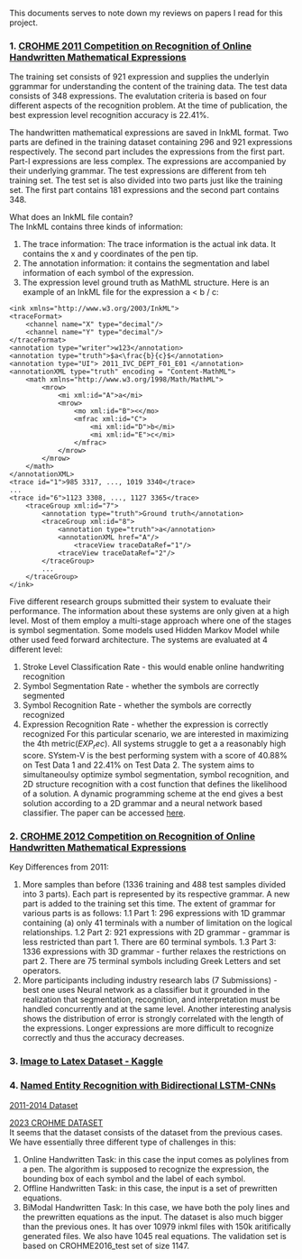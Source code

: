 This documents serves to note down my reviews on papers I read for this project. 

### 1. [CROHME 2011 Competition on Recognition of Online Handwritten Mathematical Expressions](../data/ICFHR_package/CROHME_papers/CROHME_ICDAR_2011.pdf)
The training set consists of 921 expression and supplies the underlyin ggrammar for understanding the content of the
training data. The test data consists of 348 expressions. The evalutation criteria is based on four different aspects of
the recognition problem. At the time of publication, the best expression level recognition accuracy is 22.41%.

The handwritten mathematical expressions are saved in InkML format. Two parts are defined in the training dataset containing 
296 and 921 expressions respectively. The second part includes the expressions from the 
first part. Part-I expressions are less complex. The expressions are accompanied by their underlying grammar. The test expressions
are different from teh training set. The test set is also divided into two parts just like the training set. The first part contains
181 expressions and the second part contains 348. 

What does an InkML file contain?  
The InkML contains three kinds of information:
1. The trace information: The trace information is the actual ink data. It contains the x and y coordinates of the pen tip.
2. The annotation information: it contains the segmentation and label information of each symbol of the expression.
3. The expression level ground truth as MathML structure. Here is an example of an InkML file for the expression a < b / c:

```InkML
<ink xmlns="http://www.w3.org/2003/InkML">
<traceFormat>
    <channel name="X" type="decimal"/>
    <channel name="Y" type="decimal"/>
</traceFormat>
<annotation type="writer">w123</annotation>
<annotation type="truth">$a<\frac{b}{c}$</annotation>
<annotation type="UI"> 2011_IVC_DEPT_F01_E01 </annotation>
<annotationXML type="truth" encoding = "Content-MathML">
    <math xmlns="http://www.w3.org/1998/Math/MathML">
        <mrow>
            <mi xml:id="A">a</mi>
            <mrow>
                <mo xml:id="B"><</mo>
                <mfrac xml:id="C">
                    <mi xml:id="D">b</mi>
                    <mi xml:id="E">c</mi>
                </mfrac>
            </mrow>
        </mrow>
    </math>
</annotationXML>
<trace id="1">985 3317, ..., 1019 3340</trace>
...
<trace id="6">1123 3308, ..., 1127 3365</trace>
    <traceGroup xml:id="7">
        <annotation type="truth">Ground truth</annotation>
        <traceGroup xml:id="8">
            <annotation type="truth">a</annotation>
            <annotationXML href="A"/>
                <traceView traceDataRef="1"/>
            <traceView traceDataRef="2"/>
        </traceGroup>
        ...
    </traceGroup>
</ink>
```

Five different research groups submitted their system to evaluate their performance. The information about these systems
are only given at a high level. Most of them employ a multi-stage approach where one of the stages is symbol segmentation. 
Some models used Hidden Markov Model while other used feed forward architecture. The systems are evaluated at 4 different level:  
1. Stroke Level Classification Rate - this would enable online handwriting recognition  
2. Symbol Segmentation Rate - whether the symbols are correctly segmented  
3. Symbol Recognition Rate - whether the symbols are correctly recognized
4. Expression Recognition Rate - whether the expression is correctly recognized
For this particular scenario, we are interested in maximizing the 4th metric($EXP_rec$). All systems struggle to get a 
a reasonably high score. SYstem-V is the best performing system with a score of 40.88% on Test Data 1 and 22.41% on Test Data 2.
The system aims to simultaneoulsy optimize symbol segmentation, symbol recognition, and 2D structure recognition with a cost
function that defines the likelihood of a solution. A dynamic programming scheme at the end gives a best solution according
to a 2D grammar and a neural network based classifier. The paper can be accessed [here](https://ieeexplore.ieee.org/document/5277511).

### 2. [CROHME 2012 Competition on Recognition of Online Handwritten Mathematical Expressions](../data/ICFHR_package/CROHME_papers/CROHME_ICFHR_2012.pdf)
Key Differences from 2011:  
1. More samples than before (1336 training and 488 test samples divided into 3 parts). Each part is represented
by its respective grammar. A new part is added to the training set this time. The extent of grammar for various parts
is as follows:
    1.1 Part 1: 296 expressions with 1D grammar containing (a) only 41 terminals with a number of limitation on the logical relationships.
    1.2 Part 2: 921 expressions with 2D grammar - grammar is less restricted than part 1. There are 60 terminal symbols.
    1.3 Part 3: 1336 expressions with 3D grammar - further relaxes the restrictions on part 2. There are 75 terminal symbols including Greek Letters and set operators.
2. More participants including industry research labs (7 Submissions) - best one uses Neural network as a classifier but it
grounded in the realization that segmentation, recognition, and interpretation must be handled concurrently and at the same level.
Another interesting analysis shows the distribution of error is strongly correlated with the length of the expressions.
Longer expressions are more difficult to recognize correctly and thus the accuracy decreases.
### 3. [Image to Latex Dataset - Kaggle](https://www.kaggle.com/datasets/shahrukhkhan/im2latex100k)

### 4. [Named Entity Recognition with Bidirectional LSTM-CNNs](https://aclanthology.org/Q16-1026.pdf)

[2011-2014 Dataset](https://www.kaggle.com/datasets/rtatman/handwritten-mathematical-expressions)

[2023 CROHME DATASET](https://crohme2023.ltu-ai.dev/data-tools/)  
It seems that the dataset consists of the dataset from the previous cases. We have essentially
three different type of challenges in this:  
1. Online Handwritten Task: in this case the input comes as polylines from a pen. The algorithm is supposed to 
recognize the expression, the bounding box of each symbol and the label of each symbol.
2. Offline Handwritten Task: in this case, the input is a set of prewritten equations.
3. BiModal Handwritten Task: In this case, we have both the poly lines and the prewritten equations as the input.
The dataset is also much bigger than the previous ones. It has over 10979 inkml files with 150k aritifically generated
files. We also have 1045 real equations. The validation set is based on CROHME2016_test set of size 1147. 

